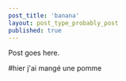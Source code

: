 ```yaml
---
post_title: 'banana'
layout: post_type_probably_post
published: true
---
```

  Post goes here.

#hier j'ai mangé une pomme